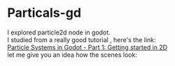 # Particals-gd
I explored particle2d node in godot.<br> I studied from a really good tutorial , here's the link:<br> <a href="https://www.youtube.com/watch?v=yKoGuBGZatY">Particle Systems in Godot - Part 1: Getting started in 2D<a><br>
let me give you an idea how the scenes look: <br>

